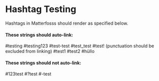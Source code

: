 # Hashtag Testing

Hashtags in Matterfosss should render as specified below. 

#### These strings should auto-link:

#testing
#testing123
#test-test
#test_test
#test! (punctuation should be excluded from linking)
#test1 #test2
#hüllo

#### These strings should not auto-link:

#123test
#?test
#-test

